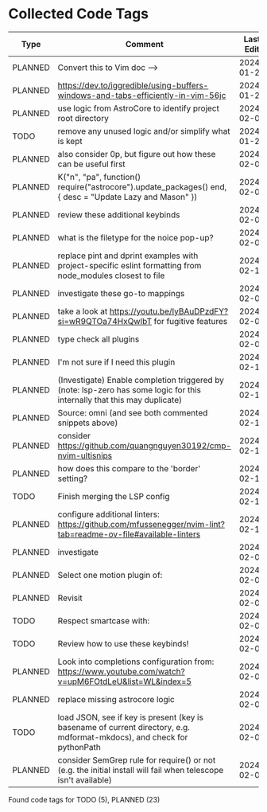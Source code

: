 # Collected Code Tags

| Type    | Comment                                                                                                                             | Last Edit   | Source File                                                                                                                                                                                 |
|---------|-------------------------------------------------------------------------------------------------------------------------------------|-------------|---------------------------------------------------------------------------------------------------------------------------------------------------------------------------------------------|
| PLANNED | Convert this to Vim doc -->                                                                                                         | 2024-01-27  | [doc/notes.md:3](https://github.com/KyleKing/nvim/blame/f37f69e1594420b3ffe3ff4f1e738032a5df9df2/doc/notes.md#L3)                                                                           |
| PLANNED | <https://dev.to/iggredible/using-buffers-windows-and-tabs-efficiently-in-vim-56jc>                                                  | 2024-01-28  | [doc/notes.md:13](https://github.com/KyleKing/nvim/blame/1b7ddd52a930cbe10e2e9a398817046b3ad05a09/doc/notes.md#L13)                                                                         |
| PLANNED | use logic from AstroCore to identify project root directory                                                                         | 2024-02-02  | [lua/astro/rooter.lua:1](https://github.com/KyleKing/nvim/blame/2152dcee971ce67d6cab166f99cc094f8f1a74bc/lua/astro/rooter.lua#L1)                                                           |
| TODO    | remove any unused logic and/or simplify what is kept                                                                                | 2024-01-28  | [lua/astro/utils.lua:11](https://github.com/KyleKing/nvim/blame/1b7ddd52a930cbe10e2e9a398817046b3ad05a09/lua/astro/utils.lua#L11)                                                           |
| PLANNED | also consider 0p, but figure out how these can be useful first                                                                      | 2024-02-02  | [lua/kyleking/keymaps.lua:16](https://github.com/KyleKing/nvim/blame/8d001f9096ea0084121918861a97b859310cf59a/lua/kyleking/keybinds.lua#L14)                                                |
| PLANNED | K("n", "<leader>pa", function() require("astrocore").update_packages() end, { desc = "Update Lazy and Mason" })                     | 2024-02-05  | [lua/kyleking/keymaps.lua:48](https://github.com/KyleKing/nvim/blame/3fd0d95ef92eff615863f857b0195fa26a1d66e9/lua/kyleking/keybinds.lua#L49)                                                |
| PLANNED | review these additional keybinds                                                                                                    | 2024-02-01  | [lua/kyleking/keymaps.lua:66](https://github.com/KyleKing/nvim/blame/e25faf56d74fed989793595dded50559262bfbd6/lua/kyleking/keybinds.lua#L57)                                                |
| PLANNED | what is the filetype for the noice pop-up?                                                                                          | 2024-02-09  | [lua/kyleking/plugins/bars-and-lines/reticle.lua:18](https://github.com/KyleKing/nvim/blame/ef394d3a07b227485364f8efc468f9390c26aaee/lua/kyleking/plugins/bars-and-lines/reticle.lua#L17)   |
| PLANNED | replace pint and dprint examples with project-specific eslint formatting from node_modules closest to file                          | 2024-02-11  | [lua/kyleking/plugins/formatting/conform.lua:64](https://github.com/KyleKing/nvim/blame/d537dbaf04e1a1de826d0b9bbc42766c5c2016be/lua/kyleking/plugins/formatting/conform.lua#L64)           |
| PLANNED | investigate these go-to mappings                                                                                                    | 2024-02-07  | [lua/kyleking/plugins/fuzzy-finder/telescope.lua:109](https://github.com/KyleKing/nvim/blame/5d8eb1c4cfde1b2d7937e2483b656c32fc2bfc37/lua/kyleking/plugins/fuzzy-finder/telescope.lua#L106) |
| PLANNED | take a look at https://youtu.be/IyBAuDPzdFY?si=wR9QTOa74HxQwIbT for fugitive features                                               | 2024-02-09  | [lua/kyleking/plugins/git/vim-fugitive.lua:1](https://github.com/KyleKing/nvim/blame/46944bf1225eea0df5b8cf35908825c9e30a91f4/lua/kyleking/plugins/git/vim-fugitive.lua#L1)                 |
| PLANNED | type check all plugins                                                                                                              | 2024-02-05  | [lua/kyleking/plugins/keybinding/which-key.lua:6](https://github.com/KyleKing/nvim/blame/6c148ebff8af8610ced06b27975fbf411dd966ef/lua/kyleking/plugins/keybinding/which-key.lua#L6)         |
| PLANNED | I'm not sure if I need this plugin                                                                                                  | 2024-02-10  | [lua/kyleking/plugins/lsp/lsp-signature.lua:3](https://github.com/KyleKing/nvim/blame/34a899bb20e981815d9c3b3c60a8e83e049a93d1/lua/kyleking/plugins/lsp/lsp-signature.lua#L3)               |
| PLANNED | (Investigate) Enable completion triggered by <c-x><c-o> (note: lsp-zero has some logic for this internally that this may duplicate) | 2024-02-11  | [lua/kyleking/plugins/lsp/lsp-zero.lua:93](https://github.com/KyleKing/nvim/blame/main/lua/kyleking/plugins/lsp/lsp-zero.lua#L93)                                                          |
| PLANNED | Source: omni (and see both commented snippets above)                                                                                | 2024-02-11  | [lua/kyleking/plugins/lsp/lsp-zero.lua:240](https://github.com/KyleKing/nvim/blame/main/lua/kyleking/plugins/lsp/lsp-zero.lua#L240)                                                        |
| PLANNED | consider https://github.com/quangnguyen30192/cmp-nvim-ultisnips                                                                     | 2024-02-11  | [lua/kyleking/plugins/lsp/lsp-zero.lua:249](https://github.com/KyleKing/nvim/blame/5ea085f2ad2bce1c18ea77d1635d49254053bdac/lua/kyleking/plugins/lsp/lsp-zero.lua#L260)                     |
| PLANNED | how does this compare to the 'border' setting?                                                                                      | 2024-02-11  | [lua/kyleking/plugins/lsp/lsp-zero.lua:251](https://github.com/KyleKing/nvim/blame/main/lua/kyleking/plugins/lsp/lsp-zero.lua#L251)                                                        |
| TODO    | Finish merging the LSP config                                                                                                       | 2024-02-11  | [lua/kyleking/plugins/lsp/lsp-zero.lua:264](https://github.com/KyleKing/nvim/blame/main/lua/kyleking/plugins/lsp/lsp-zero.lua#L264)                                                        |
| PLANNED | configure additional linters: https://github.com/mfussenegger/nvim-lint?tab=readme-ov-file#available-linters                        | 2024-02-10  | [lua/kyleking/plugins/lsp/nvim-lint.lua:16](https://github.com/KyleKing/nvim/blame/6945b59aa14766678d9e7ed12d4e711f65ba125a/lua/kyleking/plugins/lsp/nvim-lint.lua#L16)                     |
| PLANNED | investigate                                                                                                                         | 2024-02-03  | [lua/kyleking/plugins/marks/harpoon.lua:4](https://github.com/KyleKing/nvim/blame/0da87263333d688b777113b6b257425569356a09/lua/kyleking/plugins/marks/harpoon.lua#L4)                       |
| PLANNED | Select one motion plugin of:                                                                                                        | 2024-02-02  | [lua/kyleking/plugins/motion/README.md:3](https://github.com/KyleKing/nvim/blame/fee9041fb65390bc0ced650ccf321c6d638a6c3c/lua/kyleking/plugins/motion/README.md#L3)                         |
| PLANNED | Revisit                                                                                                                             | 2024-02-03  | [lua/kyleking/plugins/motion/leap.lua:4](https://github.com/KyleKing/nvim/blame/0da87263333d688b777113b6b257425569356a09/lua/kyleking/plugins/motion/leap.lua#L4)                           |
| TODO    | Respect smartcase with:                                                                                                             | 2024-02-03  | [lua/kyleking/plugins/search/hlslens.lua:23](https://github.com/KyleKing/nvim/blame/0da87263333d688b777113b6b257425569356a09/lua/kyleking/plugins/search/hlslens.lua#L18)                   |
| TODO    | Review how to use these keybinds!                                                                                                   | 2024-02-03  | [lua/kyleking/plugins/syntax/treesitter.lua:77](https://github.com/KyleKing/nvim/blame/0da87263333d688b777113b6b257425569356a09/lua/kyleking/plugins/syntax/treesitter.lua#L94)             |
| PLANNED | Look into completions configuration from: https://www.youtube.com/watch?v=upM6FOtdLeU&list=WL&index=5                               | 2024-02-09  | [lua/kyleking/plugins/utility/noice.lua:1](https://github.com/KyleKing/nvim/blame/85400cc8a6a7717290a084f8da47e53f6fae6ede/lua/kyleking/plugins/utility/noice.lua#L1)                       |
| PLANNED | replace missing astrocore logic                                                                                                     | 2024-02-03  | [lua/kyleking/plugins/utility/nvim-notify.lua:15](https://github.com/KyleKing/nvim/blame/8081725ea6cc6920e739b712fdca72af1fef0be8/lua/kyleking/plugins/utility/nvim-notify.lua#L15)         |
| TODO    | load JSON, see if key is present (key is basename of current directory, e.g. mdformat-mkdocs), and check for pythonPath             | 2024-02-09  | [lua/kyleking/utils/system_utils.lua:28](https://github.com/KyleKing/nvim/blame/167332a44724e01be0b03794eeee3a0cd470c7de/lua/kyleking/utils/system_utils.lua#L28)                           |
| PLANNED | consider SemGrep rule for require() or not (e.g. the initial install will fail when telescope isn't available)                      | 2024-02-01  | [run-semgrep.sh:10](https://github.com/KyleKing/nvim/blame/30f6d29da1ecdcc7f9ede368241a121b843bf2b8/run-semgrep.sh#L10)                                                                     |

Found code tags for TODO (5), PLANNED (23)

<!-- calcipy_skip_tags -->
